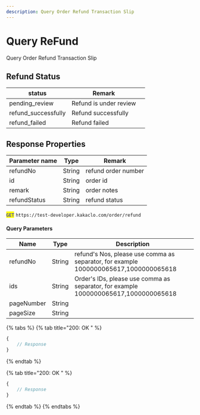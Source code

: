 ```yaml
---
description: Query Order Refund Transaction Slip
---
```


# Query ReFund

Query Order Refund Transaction Slip

## Refund Status

| status               | Remark                 |   |
| -------------------- | ---------------------- | - |
| pending\_review      | Refund is under review |   |
| refund\_successfully | Refund successfully    |   |
| refund\_failed       | Refund failed          |   |

## Response Properties <a href="#response-parameter" id="response-parameter"></a>

| Parameter name | Type   | Remark              |
| -------------- | ------ | ------------------- |
| refundNo       | String | refund order number |
| id             | String | order id            |
| remark         | String | order notes         |
| refundStatus   | String | refund status       |

<mark style="color:blue;">`GET`</mark> `https://test-developer.kakaclo.com/order/refund`

#### Query Parameters

| Name       | Type   | Description                                                                          |
| ---------- | ------ | ------------------------------------------------------------------------------------ |
| refundNo   | String | refund's Nos, please use comma as separator, for example 1000000065617,1000000065618 |
| ids        | String | Order's IDs, please use comma as separator, for example 1000000065617,1000000065618  |
| pageNumber | String |                                                                                      |
| pageSize   | String |                                                                                      |

{% tabs %}
{% tab title="200: OK " %}
```javascript
{
    // Response
}
```
{% endtab %}

{% tab title="200: OK " %}
```javascript
{
    // Response
}
```
{% endtab %}
{% endtabs %}
